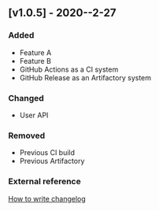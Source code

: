 ## [v1.0.5] - 2020--2-27 
### Added
- Feature A
- Feature B
- GitHub Actions as a CI system
- GitHub Release as an Artifactory system

### Changed
- User API

### Removed
- Previous CI build
- Previous Artifactory

### External reference    
[How to write changelog](https://keepachangelog.com/en/1.0.0/)
